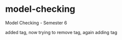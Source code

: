 # model-checking

Model Checking - Semester 6

added tag, now trying to remove tag, again adding tag
